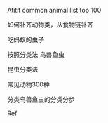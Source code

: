 Atitit common animal list  top 100



如何补齐动物类，从食物链补齐

吃蚂蚁的虫子

按照分类法  鸟兽鱼虫

昆虫分类法

常见动物300种




分类鸟兽鱼虫的分类分步


Ref

